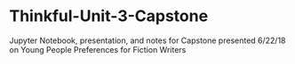 # Thinkful-Unit-3-Capstone
Jupyter Notebook, presentation, and notes for Capstone presented 6/22/18 on Young People Preferences for Fiction Writers
